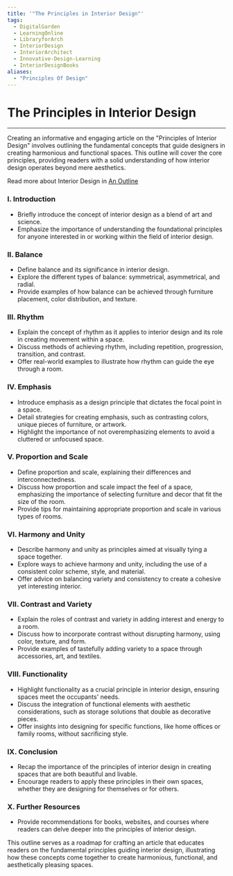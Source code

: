 ```yaml
---
title: '"The Principles in Interior Design"'
tags:
  - DigitalGarden
  - LearningOnline
  - LibraryforArch
  - InteriorDesign
  - InteriorArchitect
  - Innovative-Design-Learning
  - InteriorDesignBooks
aliases:
  - "Principles Of Design"
---
```

# The Principles in Interior Design
---
Creating an informative and engaging article on the "Principles of Interior Design" involves outlining the fundamental concepts that guide designers in creating harmonious and functional spaces. This outline will cover the core principles, providing readers with a solid understanding of how interior design operates beyond mere aesthetics.

Read more about Interior Design in [An Outline](obsidian://open?vault=MyVault&file=content_en%2FInterior%20Design%2FAn%20Outline)


### I. Introduction
- Briefly introduce the concept of interior design as a blend of art and science.
- Emphasize the importance of understanding the foundational principles for anyone interested in or working within the field of interior design.

### II. Balance
- Define balance and its significance in interior design.
- Explore the different types of balance: symmetrical, asymmetrical, and radial.
- Provide examples of how balance can be achieved through furniture placement, color distribution, and texture.

### III. Rhythm
- Explain the concept of rhythm as it applies to interior design and its role in creating movement within a space.
- Discuss methods of achieving rhythm, including repetition, progression, transition, and contrast.
- Offer real-world examples to illustrate how rhythm can guide the eye through a room.

### IV. Emphasis
- Introduce emphasis as a design principle that dictates the focal point in a space.
- Detail strategies for creating emphasis, such as contrasting colors, unique pieces of furniture, or artwork.
- Highlight the importance of not overemphasizing elements to avoid a cluttered or unfocused space.

### V. Proportion and Scale
- Define proportion and scale, explaining their differences and interconnectedness.
- Discuss how proportion and scale impact the feel of a space, emphasizing the importance of selecting furniture and decor that fit the size of the room.
- Provide tips for maintaining appropriate proportion and scale in various types of rooms.

### VI. Harmony and Unity
- Describe harmony and unity as principles aimed at visually tying a space together.
- Explore ways to achieve harmony and unity, including the use of a consistent color scheme, style, and material.
- Offer advice on balancing variety and consistency to create a cohesive yet interesting interior.

### VII. Contrast and Variety
- Explain the roles of contrast and variety in adding interest and energy to a room.
- Discuss how to incorporate contrast without disrupting harmony, using color, texture, and form.
- Provide examples of tastefully adding variety to a space through accessories, art, and textiles.

### VIII. Functionality
- Highlight functionality as a crucial principle in interior design, ensuring spaces meet the occupants' needs.
- Discuss the integration of functional elements with aesthetic considerations, such as storage solutions that double as decorative pieces.
- Offer insights into designing for specific functions, like home offices or family rooms, without sacrificing style.

### IX. Conclusion
- Recap the importance of the principles of interior design in creating spaces that are both beautiful and livable.
- Encourage readers to apply these principles in their own spaces, whether they are designing for themselves or for others.

### X. Further Resources
- Provide recommendations for books, websites, and courses where readers can delve deeper into the principles of interior design.

This outline serves as a roadmap for crafting an article that educates readers on the fundamental principles guiding interior design, illustrating how these concepts come together to create harmonious, functional, and aesthetically pleasing spaces.